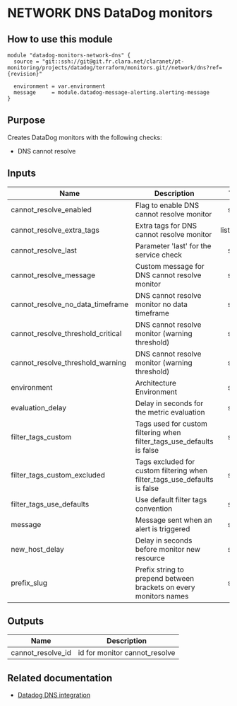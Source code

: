 # NETWORK DNS DataDog monitors

## How to use this module

```
module "datadog-monitors-network-dns" {
  source = "git::ssh://git@git.fr.clara.net/claranet/pt-monitoring/projects/datadog/terraform/monitors.git//network/dns?ref={revision}"

  environment = var.environment
  message     = module.datadog-message-alerting.alerting-message
}

```

## Purpose

Creates DataDog monitors with the following checks:

- DNS cannot resolve

## Inputs

| Name | Description | Type | Default | Required |
|------|-------------|:----:|:-----:|:-----:|
| cannot\_resolve\_enabled | Flag to enable DNS cannot resolve monitor | string | `"true"` | no |
| cannot\_resolve\_extra\_tags | Extra tags for DNS cannot resolve monitor | list(string) | `[]` | no |
| cannot\_resolve\_last | Parameter 'last' for the service check | string | `"6"` | no |
| cannot\_resolve\_message | Custom message for DNS cannot resolve monitor | string | `""` | no |
| cannot\_resolve\_no\_data\_timeframe | DNS cannot resolve monitor no data timeframe | string | `"10"` | no |
| cannot\_resolve\_threshold\_critical | DNS cannot resolve monitor (warning threshold) | string | `"5"` | no |
| cannot\_resolve\_threshold\_warning | DNS cannot resolve monitor (warning threshold) | string | `"3"` | no |
| environment | Architecture Environment | string | n/a | yes |
| evaluation\_delay | Delay in seconds for the metric evaluation | string | `"15"` | no |
| filter\_tags\_custom | Tags used for custom filtering when filter_tags_use_defaults is false | string | `"*"` | no |
| filter\_tags\_custom\_excluded | Tags excluded for custom filtering when filter_tags_use_defaults is false | string | `""` | no |
| filter\_tags\_use\_defaults | Use default filter tags convention | string | `"true"` | no |
| message | Message sent when an alert is triggered | string | n/a | yes |
| new\_host\_delay | Delay in seconds before monitor new resource | string | `"300"` | no |
| prefix\_slug | Prefix string to prepend between brackets on every monitors names | string | `""` | no |

## Outputs

| Name | Description |
|------|-------------|
| cannot\_resolve\_id | id for monitor cannot_resolve |

## Related documentation

- [Datadog DNS integration](https://docs.datadoghq.com/integrations/dns_check/)
